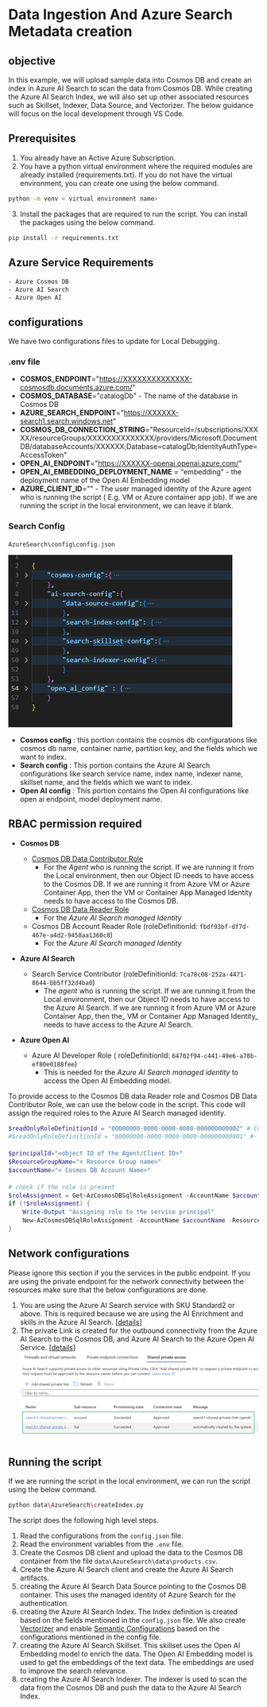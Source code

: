 # Data Ingestion And Azure Search Metadata creation

## objective
In this example, we will upload sample data into Cosmos DB and create an index in Azure AI Search to scan the data from Cosmos DB. While creating the Azure AI Search Index, we will also set up other associated resources such as Skillset, Indexer, Data Source, and Vectorizer. The below guidance will focus on the local development through VS Code.

## Prerequisites
1. You already have an Active Azure Subscription.
2. You have a python virtual environment where the required modules are already installed (requirements.txt). If you do not have the virtual environment, you can create one using the below command.

```bash
python -m venv < virtual environment name>
```
3. Install the packages that are required to run the script. You can install the packages using the below command.

```bash 
pip install -r requirements.txt
```

## Azure Service Requirements

    - Azure Cosmos DB
    - Azure AI Search
    - Azure Open AI

## configurations

We have two configurations files to update for Local Debugging.  

### .env file

- **COSMOS_ENDPOINT**="https://XXXXXXXXXXXXXX-cosmosdb.documents.azure.com/"
- **COSMOS_DATABASE**="catalogDb" - The name of the database in Cosmos DB
- **AZURE_SEARCH_ENDPOINT**="https://XXXXXX-search1.search.windows.net"
- **COSMOS_DB_CONNECTION_STRING**="ResourceId=/subscriptions/XXXXX/resourceGroups/XXXXXXXXXXXXXX/providers/Microsoft.DocumentDB/databaseAccounts/XXXXXX;Database=catalogDb;IdentityAuthType=AccessToken"
- **OPEN_AI_ENDPOINT**="https://XXXXXX-openai.openai.azure.com/"
- **OPEN_AI_EMBEDDING_DEPLOYMENT_NAME** = "embedding" - the deployment name of the Open AI Embedding model
- **AZURE_CLIENT_ID**="" - The user managed identity of the Azure agent who is running the script ( E.g. VM or Azure container app job). If we are running the script in the local environment, we can leave it blank.

### Search Config

`AzureSearch\config\config.json`

![alt text](.\images\config_image.png)

- **Cosmos config** : this portion contains the cosmos db configurations like cosmos db name, container name, partition key, and the fields which we want to index.
- **Search config** : This portion contains the Azure AI Search configurations like search service name, index name, indexer name, skillset name, and the fields which we want to index.
- **Open AI config** : This portion contains the Open AI configurations like open ai endpoint, model deployment name.

## RBAC permission required

-  **Cosmos DB**
    - [Cosmos DB Data Contributor Role](https://learn.microsoft.com/en-us/azure/cosmos-db/how-to-setup-rbac#built-in-role-definitions) 
        - For the _Agent_ who is running the script. If we are running it from the Local environment, then our Object ID needs to have access to the Cosmos DB. If we are running it from Azure VM or Azure Container App, then the VM or Container App Managed Identity needs to have access to the Cosmos DB.
    - [Cosmos DB Data Reader Role](https://learn.microsoft.com/en-us/azure/cosmos-db/how-to-setup-rbac#built-in-role-definitions)
        - For the _Azure AI Search managed Identity_
    - Cosmos DB Account Reader Role (roleDefinitionId: `fbdf93bf-df7d-467e-a4d2-9458aa1360c8`)
        - For the _Azure AI Search managed Identity_
- **Azure AI Search**
    - Search Service Contributor (roleDefinitionId: `7ca78c08-252a-4471-8644-bb5ff32d4ba0`)
        - The _agent_ who is running the script. If we are running it from the Local environment, then our Object ID needs to have access to the Azure AI Search. If we are running it from Azure VM or Azure Container App, then the_ VM or Container App Managed Identity_ needs to have access to the Azure AI Search.
        
- **Azure Open AI**
    - Azure AI Developer Role ( roleDefinitionId: `64702f94-c441-49e6-a78b-ef80e0188fee`)
        - This is needed for the _Azure AI Search managed identity_ to access the Open AI Embedding model.

To provide access to the Cosmos DB data Reader role and Cosmos DB Data Contributor Role, we can use the below code in the script. This code will assign the required roles to the Azure AI Search managed identity.

```powershell
$readOnlyRoleDefinitionId = "00000000-0000-0000-0000-000000000002" # Cosmos DB Data Contributor Role
#$readOnlyRoleDefinitionId = "00000000-0000-0000-0000-000000000001" #- Cosmos DB Data Reader Role

$principalId="<object ID of the Agent/Client ID>"
$ResourceGroupName="< Resource Group name>"
$accountName="< Cosmos DB Account Name>"

# check if the role is present
$roleAssignment = Get-AzCosmosDBSqlRoleAssignment -AccountName $accountName -ResourceGroupName $resourceGroupName | Where-Object { $_.PrincipalId -eq $principalId -and $_.RoleDefinitionId -match $readOnlyRoleDefinitionId }
if (!$roleAssignment) {
    Write-Output "Assigning role to the service principal"
    New-AzCosmosDBSqlRoleAssignment -AccountName $accountName -ResourceGroupName $resourceGroupName -RoleDefinitionId $readOnlyRoleDefinitionId -Scope "/" -PrincipalId $principalId  
}

```
## Network configurations

Please ignore this section if you the services in the public endpoint. If you are using the private endpoint for the network connectivity between the resources make sure that the below configurations are done.
1. You are using the Azure AI Search service with SKU Standard2 or above. This is required because we are using the AI Enrichment and skills in the Azure AI Search. [[details](https://learn.microsoft.com/en-us/azure/search/search-indexer-howto-access-private?tabs=portal-create#prerequisites)]
2. The private Link is created for the outbound connectivity from the Azure AI Search to the Cosmos DB, and Azure AI Search to the Azure Open AI Service. [[details](https://learn.microsoft.com/en-us/azure/search/search-indexer-howto-access-private?tabs=portal-create#supported-resource-types)]
![alt text](.\images\PrivateLink_image.png)

## Running the script

If we are running the script in the local environment, we can run the script using the below command.

```bash
python data\AzureSearch\createIndex.py
```

The script does the following high level steps. 

1. Read the configurations from the `config.json` file.
2. Read the environment variables from the `.env` file.
3. Create the Cosmos DB client and upload the data to the Cosmos DB container from the file `data\AzureSearch\data\products.csv`.
4. Create the Azure AI Search client and create the Azure AI Search artifacts.
5. creating the Azure AI Search Data Source pointing to the Cosmos DB container. This uses the managed identity of Azure Search for the authentication. 
6. creating the Azure AI Search Index. The Index definition is created based on the fields mentioned in the `config.json` file. We also create [Vectorizer](https://learn.microsoft.com/en-us/azure/search/vector-search-how-to-configure-vectorizer) and enable [Semantic Configurations](https://learn.microsoft.com/en-us/azure/search/semantic-how-to-configure?tabs=portal) based on the configurations mentioned in the config file.
7. creating the Azure AI Search Skillset. This skillset uses the Open AI Embedding model to enrich the data. The Open AI Embedding model is used to get the embeddings of the text data. The embeddings are used to improve the search relevance.
8. creating the Azure AI Search Indexer. The indexer is used to scan the data from the Cosmos DB and push the data to the Azure AI Search Index. 








